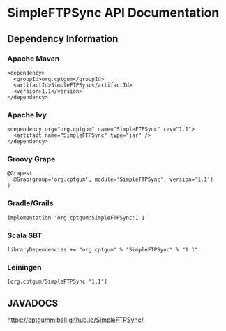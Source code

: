 # SimpleFTPSync API Documentation
## Dependency Information
### Apache Maven
````
<dependency>
  <groupId>org.cptgum</groupId>
  <artifactId>SimpleFTPSync</artifactId>
  <version>1.1</version>
</dependency>
````
### Apache Ivy
````
<dependency org="org.cptgum" name="SimpleFTPSync" rev="1.1">
  <artifact name="SimpleFTPSync" type="jar" />
</dependency>
````
### Groovy Grape
````
@Grapes(
  @Grab(group='org.cptgum', module='SimpleFTPSync', version='1.1')
)
````
### Gradle/Grails
````
implementation 'org.cptgum:SimpleFTPSync:1.1'
````
### Scala SBT
````
libraryDependencies += "org.cptgum" % "SimpleFTPSync" % "1.1"
````
### Leiningen
````
[org.cptgum/SimpleFTPSync "1.1"]
````

## JAVADOCS
https://cptgummiball.github.io/SimpleFTPSync/
